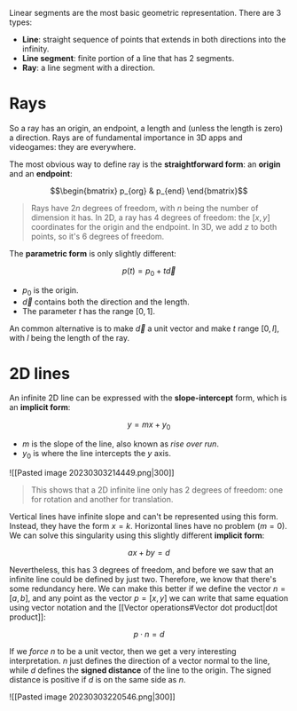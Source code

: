 
Linear segments are the most basic geometric representation. There are 3 types:

- **Line**: straight sequence of points that extends in both directions into the infinity.
- **Line segment**: finite portion of a line that has 2 segments.
- **Ray**: a line segment with a direction.

# Rays

So a ray has an origin, an endpoint, a length and (unless the length is zero) a direction. Rays are of fundamental importance in 3D apps and videogames: they are everywhere.



The most obvious way to define  ray is the **straightforward form**: an **origin** and an **endpoint**:

$$\begin{bmatrix} p_{org} & p_{end}  \end{bmatrix}$$
>Rays have $2n$ degrees of freedom, with $n$ being the number of dimension it has. In 2D, a ray has 4 degrees of freedom: the $[x,y]$ coordinates for the origin and the endpoint. In 3D, we add $z$ to both points, so it's 6 degrees of freedom.

The **parametric form** is only slightly different:

$$p(t) = p_0 + t \vec d$$

- $p_0$ is the origin.
- $\vec d$ contains both the direction and the length. 
- The parameter $t$ has the range $[0, 1]$.

An common alternative is to make $\vec d$ a unit vector and make $t$ range $[0, l]$, with $l$ being the length of the ray.

# 2D lines

An infinite 2D line can be expressed with the **slope-intercept** form, which is an **implicit form**:

$$y=mx+y_0$$

- $m$ is the slope of the line, also known as _rise over run_.
- $y_0$ is where the line intercepts the $y$ axis.

![[Pasted image 20230303214449.png|300]]

>This shows that a 2D infinite line only has 2 degrees of freedom: one for rotation and another for translation. 

Vertical lines have infinite slope and can't be represented using this form. Instead, they have the form $x=k$. Horizontal lines have no problem ($m=0$). We can solve this singularity using this slightly different **implicit form**:

$$ax + by = d$$

Nevertheless, this has 3 degrees of freedom, and before we saw that an infinite line could be defined by just two. Therefore, we know that there's some redundancy here. We can make this better if we define the vector $n=[a,b]$, and any point as the vector $p=[x,y]$ we can write that same equation using vector notation and the [[Vector operations#Vector dot product|dot product]]:

$$p \cdot n = d$$

If we _force_ $n$ to be a unit vector, then we get a very interesting interpretation. $n$ just defines the direction of a vector normal to the line, while $d$ defines the **signed distance** of the line to the origin. The signed distance is positive if $d$ is on the same side as $n$. 

![[Pasted image 20230303220546.png|300]]